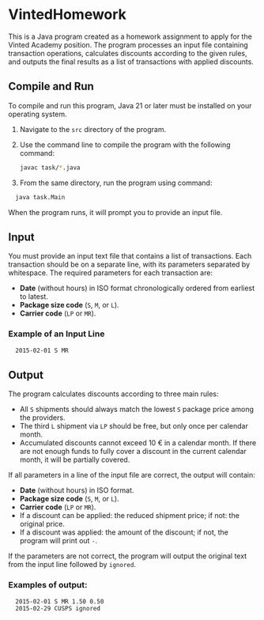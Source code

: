 # VintedHomework

This is a Java program created as a homework assignment to apply for the Vinted Academy position. The program processes an input file containing transaction operations, calculates discounts according to the given rules, and outputs the final results as a list of transactions with applied discounts.

## Compile and Run

To compile and run this program, Java 21 or later must be installed on your operating system.

1. Navigate to the `src` directory of the program.
2. Use the command line to compile the program with the following command:

   ```bash
   javac task/*.java
   ```
3. From the same directory, run the program using command:
  ```bash
    java task.Main
   ```
When the program runs, it will prompt you to provide an input file.

## Input
You must provide an input text file that contains a list of transactions. Each transaction should be on a separate line, with its parameters separated by whitespace. The required parameters for each transaction are:

- **Date** (without hours) in ISO format chronologically ordered from earliest to latest.
- **Package size code** (`S`, `M`, or `L`).
- **Carrier code** (`LP` or `MR`).

### Example of an Input Line

```bash
  2015-02-01 S MR
   ```
## Output
The program calculates discounts according to three main rules:

- All `S` shipments should always match the lowest `S` package price among the providers.
- The third `L` shipment via `LP` should be free, but only once per calendar month.
- Accumulated discounts cannot exceed 10 € in a calendar month. If there are not enough funds to fully cover a discount in the current calendar month, it will be partially covered.

If all parameters in a line of the input file are correct, the output will contain:

- **Date** (without hours) in ISO format.
- **Package size code** (`S`, `M`, or `L`).
- **Carrier code** (`LP` or `MR`).
- If a discount can be applied: the reduced shipment price; if not: the original price.
- If a discount was applied: the amount of the discount; if not, the program will print out `-`.

If the parameters are not correct, the program will output the original text from the input line followed by `ignored`.

### Examples of output:
```bash
  2015-02-01 S MR 1.50 0.50
  2015-02-29 CUSPS ignored
   ```
